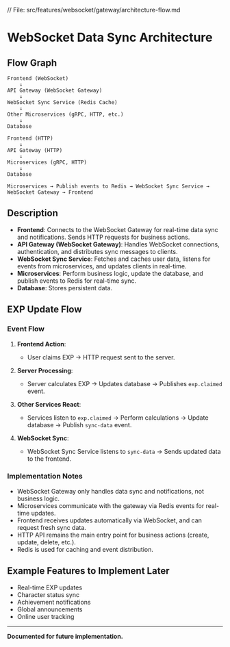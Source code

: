 // File: src/features/websocket/gateway/architecture-flow.md

# WebSocket Data Sync Architecture

## Flow Graph

```
Frontend (WebSocket)
    ↓
API Gateway (WebSocket Gateway)
    ↓
WebSocket Sync Service (Redis Cache)
    ↓
Other Microservices (gRPC, HTTP, etc.)
    ↓
Database

Frontend (HTTP)
    ↓
API Gateway (HTTP)
    ↓
Microservices (gRPC, HTTP)
    ↓
Database

Microservices → Publish events to Redis → WebSocket Sync Service → WebSocket Gateway → Frontend
```

## Description

- **Frontend**: Connects to the WebSocket Gateway for real-time data sync and notifications. Sends HTTP requests for business actions.
- **API Gateway (WebSocket Gateway)**: Handles WebSocket connections, authentication, and distributes sync messages to clients.
- **WebSocket Sync Service**: Fetches and caches user data, listens for events from microservices, and updates clients in real-time.
- **Microservices**: Perform business logic, update the database, and publish events to Redis for real-time sync.
- **Database**: Stores persistent data.

## EXP Update Flow

### Event Flow
1. **Frontend Action**:
   - User claims EXP → HTTP request sent to the server.

2. **Server Processing**:
   - Server calculates EXP → Updates database → Publishes `exp.claimed` event.

3. **Other Services React**:
   - Services listen to `exp.claimed` → Perform calculations → Update database → Publish `sync-data` event.

4. **WebSocket Sync**:
   - WebSocket Sync Service listens to `sync-data` → Sends updated data to the frontend.

### Implementation Notes

- WebSocket Gateway only handles data sync and notifications, not business logic.
- Microservices communicate with the gateway via Redis events for real-time updates.
- Frontend receives updates automatically via WebSocket, and can request fresh sync data.
- HTTP API remains the main entry point for business actions (create, update, delete, etc.).
- Redis is used for caching and event distribution.

## Example Features to Implement Later

- Real-time EXP updates
- Character status sync
- Achievement notifications
- Global announcements
- Online user tracking

---

**Documented for future implementation.**
